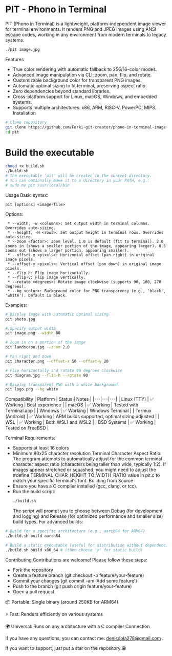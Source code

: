 # PIT - Phono in Terminal

PIT (Phono in Terminal) is a lightweight, platform-independent image viewer for terminal environments. It renders PNG and JPEG images using ANSI escape codes, working in any environment from modern terminals to legacy systems.

```bash
./pit image.jpg
```
Features
 * True color rendering with automatic fallback to 256/16-color modes.
 * Advanced image manipulation via CLI: zoom, pan, flip, and rotate.
 * Customizable background color for transparent PNG images.
 * Automatic optimal sizing to fit terminal, preserving aspect ratio.
 * Zero dependencies beyond standard libraries.
 * Cross-platform support for Linux, macOS, Windows, and embedded systems.
 * Supports multiple architectures: x86, ARM, RISC-V, PowerPC, MIPS.
Installation

```bash
# Clone repository
git clone https://github.com/Ferki-git-creator/phono-in-terminal-image-viewer-rgb-c-textmode
cd pit
```
# Build the executable
```bash
chmod +x build.sh
./build.sh
# The executable 'pit' will be created in the current directory.
# You can optionally move it to a directory in your PATH, e.g.:
# sudo mv pit /usr/local/bin
```
Usage
Basic syntax:
```
pit [options] <image-file>
```
Options:
```
 * --width, -w <columns>: Set output width in terminal columns. Overrides auto-sizing.
 * --height, -H <rows>: Set output height in terminal rows. Overrides auto-sizing.
 * --zoom <factor>: Zoom level. 1.0 is default (fit to terminal). 2.0 zooms in (shows a smaller portion of the image, appearing larger). 0.5 zooms out (shows a larger portion, appearing smaller).
 * --offset-x <pixels>: Horizontal offset (pan right) in original image pixels.
 * --offset-y <pixels>: Vertical offset (pan down) in original image pixels.
 * --flip-h: Flip image horizontally.
 * --flip-v: Flip image vertically.
 * --rotate <degrees>: Rotate image clockwise (supports 90, 180, 270 degrees).
 * --bg <color>: Background color for PNG transparency (e.g., 'black', 'white'). Default is black.
```
Examples:
```bash
# Display image with automatic optimal sizing
pit photo.jpg

# Specify output width
pit image.png --width 80

# Zoom in on a portion of the image
pit landscape.jpg --zoom 2.0

# Pan right and down
pit character.png --offset-x 50 --offset-y 20

# Flip horizontally and rotate 90 degrees clockwise
pit diagram.jpg --flip-h --rotate 90

# Display transparent PNG with a white background
pit logo.png --bg white
```

Compatibility
| Platform | Status | Notes |
|---|---|---|
| Linux (TTY) | ✅ Working | Best experience |
| macOS | ✅ Working | Tested with Terminal.app |
| Windows | ✅ Working | Windows Terminal |
| Termux (Android) | ✅ Working | ARM builds supported, optimal sizing adjusted |
| WSL | ✅ Working | Both WSL1 and WSL2 |
| BSD Systems | ✅ Working | Tested on FreeBSD |

Terminal Requirements:
 * Supports at least 16 colors
 * Minimum 80x25 character resolution
Terminal Character Aspect Ratio:
The program attempts to automatically adjust for the common terminal character aspect ratio (characters being taller than wide, typically 1:2). If images appear stretched or squashed, you might need to adjust the #define TERMINAL_CHAR_HEIGHT_TO_WIDTH_RATIO value in pit.c to match your specific terminal's font.
Building from Source
 * Ensure you have a C compiler installed (gcc, clang, or tcc).
 * Run the build script:
   ```bash
   ./build.sh
   ```
   The script will prompt you to choose between Debug (for development and logging) and Release (for optimized performance and smaller size) build types.
For advanced builds:
```bash
# Build for a specific architecture (e.g., aarch64 for ARM64)
./build.sh build aarch64

# Build a static executable (useful for distribution without dependencies)
./build.sh build x86_64 # (then choose 'y' for static build)
```
Contributing
Contributions are welcome! Please follow these steps:
 * Fork the repository
 * Create a feature branch (git checkout -b feature/your-feature)
 * Commit your changes (git commit -am 'Add some feature')
 * Push to the branch (git push origin feature/your-feature)
 * Open a pull request

📦 Portable: Single binary (around 250KB for ARM64)

⚡ Fast: Renders efficiently on various systems

🌍 Universal: Runs on any architecture with a C compiler
Connection


If you have any questions, you can contact me: denisdola278@gmail.com .

If you want to support, just put a star on the repository.😀

